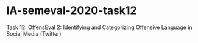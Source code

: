 # IA-semeval-2020-task12
Task 12: OffensEval 2: Identifying and Categorizing Offensive Language in Social Media (Twitter)
